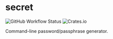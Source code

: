 # secret

![GitHub Workflow Status](https://img.shields.io/github/workflow/status/clementi/secret/CI)
![Crates.io](https://img.shields.io/crates/v/secret-gen)

Command-line password/passphrase generator.
